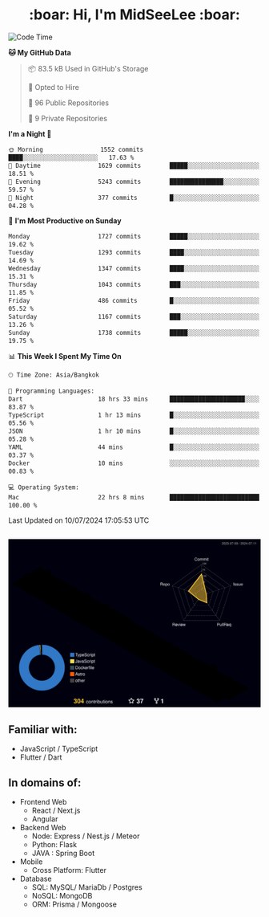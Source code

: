 <h1 align="center"> :boar: Hi, I'm MidSeeLee :boar:</h1>
 
<!--START_SECTION:waka-->
![Code Time](http://img.shields.io/badge/Code%20Time-1%2C790%20hrs%2010%20mins-blue)

**🐱 My GitHub Data** 

> 📦 83.5 kB Used in GitHub's Storage 
 > 
> 💼 Opted to Hire
 > 
> 📜 96 Public Repositories 
 > 
> 🔑 9 Private Repositories 
 > 
**I'm a Night 🦉** 

```text
🌞 Morning                1552 commits        ████░░░░░░░░░░░░░░░░░░░░░   17.63 % 
🌆 Daytime                1629 commits        █████░░░░░░░░░░░░░░░░░░░░   18.51 % 
🌃 Evening                5243 commits        ███████████████░░░░░░░░░░   59.57 % 
🌙 Night                  377 commits         █░░░░░░░░░░░░░░░░░░░░░░░░   04.28 % 
```
📅 **I'm Most Productive on Sunday** 

```text
Monday                   1727 commits        █████░░░░░░░░░░░░░░░░░░░░   19.62 % 
Tuesday                  1293 commits        ████░░░░░░░░░░░░░░░░░░░░░   14.69 % 
Wednesday                1347 commits        ████░░░░░░░░░░░░░░░░░░░░░   15.31 % 
Thursday                 1043 commits        ███░░░░░░░░░░░░░░░░░░░░░░   11.85 % 
Friday                   486 commits         █░░░░░░░░░░░░░░░░░░░░░░░░   05.52 % 
Saturday                 1167 commits        ███░░░░░░░░░░░░░░░░░░░░░░   13.26 % 
Sunday                   1738 commits        █████░░░░░░░░░░░░░░░░░░░░   19.75 % 
```


📊 **This Week I Spent My Time On** 

```text
🕑︎ Time Zone: Asia/Bangkok

💬 Programming Languages: 
Dart                     18 hrs 33 mins      █████████████████████░░░░   83.87 % 
TypeScript               1 hr 13 mins        █░░░░░░░░░░░░░░░░░░░░░░░░   05.56 % 
JSON                     1 hr 10 mins        █░░░░░░░░░░░░░░░░░░░░░░░░   05.28 % 
YAML                     44 mins             █░░░░░░░░░░░░░░░░░░░░░░░░   03.37 % 
Docker                   10 mins             ░░░░░░░░░░░░░░░░░░░░░░░░░   00.83 % 

💻 Operating System: 
Mac                      22 hrs 8 mins       █████████████████████████   100.00 % 
```


 Last Updated on 10/07/2024 17:05:53 UTC
<!--END_SECTION:waka-->

##

![](./profile-3d-contrib/profile-night-rainbow.svg)

## Familiar with:
- JavaScript / TypeScript
- Flutter / Dart

## In domains of:
- Frontend Web
  - React / Next.js
  - Angular
- Backend Web
  - Node: Express / Nest.js / Meteor
  - Python: Flask
  - JAVA : Spring Boot
- Mobile
  - Cross Platform: Flutter
- Database
  - SQL: MySQL/ MariaDb / Postgres
  - NoSQL: MongoDB
  - ORM: Prisma / Mongoose
